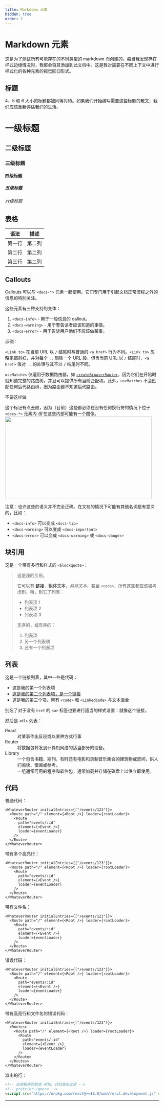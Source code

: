 ```yaml
---
title: Markdown 元素
hidden: true
order: 2
---
```


# Markdown 元素

这是为了测试所有可能存在的不同类型的 markdown 而创建的。每当我发现存在样式边缘情况时，我都会将其添加到此文档中。这是我对需要在不同上下文中进行样式化的各种元素的视觉回归形式。

## 标题

4、5 和 6 大小的标题都被同等对待。如果我们开始编写需要这些标题的散文，我们应该重新评估我们的生活。

# 一级标题

## 二级标题

### 三级标题

#### 四级标题

##### 五级标题

###### 六级标题

## 表格

| 语法   | 描述       |
| ------ | ---------- |
| 第一行 | 第二列     |
| 第二行 | 第二列     |
| 第三行 | 第二列     |

## Callouts

Callouts 可以与 `<docs-*>` 元素一起使用。它们专门用于引起文档正常流程之外的信息的特别关注。

这些元素有三种支持的变体：

1. `<docs-info>` - 用于一般信息的 callout。
2. `<docs-warning>` - 用于警告读者应该知道的事情。
3. `<docs-error>` - 用于告诉用户他们不应该做某事。

示例：

<docs-info>`<Link to>` 在当前 URL 以 `/` 结尾时与普通的 `<a href>` 行为不同。`<Link to>` 忽略尾部斜杠，并对每个 `..` 删除一个 URL 段。但当当前 URL 以 `/` 结尾时，`<a href>` 值对 `..` 的处理与其不以 `/` 结尾时不同。</docs-info>

<docs-warning>`useMatches` 仅适用于数据路由器，如 [`createBrowserRouter`][createbrowserrouter]，因为它们在开始时就知道完整的路由树，并且可以提供所有当前匹配项。此外，`useMatches` 不会匹配任何后代路由树，因为路由器不知道后代路由。</docs-warning>

<docs-error>不要这样做</docs-error>

<docs-info>这个标记有点丑陋，因为（目前）这些都必须在没有任何换行符的情况下位于 `<docs-*>` 元素内 _但_ 在这些内部可能有一个图像。 <img src="https://picsum.photos/480/270" width="480" height="270" /></docs-info>

注意：也许这些的语义并不完全正确。在文档的情况下可能有其他名词是有意义的，比如：

- `<docs-info>` 可以变成 `<docs-tip>`
- `<docs-warning>` 可以变成 `<docs-important>`
- `<docs-error>` 可以变成 `<docs-warning>` 或 `<docs-danger>`

## 块引用

这是一个带有多行和样式的 `<blockquote>`：

> 这是我的引用。
>
> 它可以有 [链接]($link)，**粗体文本**，_斜体文本_，甚至 `<code>`，所有这些都应该被考虑到。哦，别忘了列表：
>
> - 列表项 1
> - 列表项 2
> - 列表项 3
>
> 无序的，或有序的：
>
> 1. 列表项
> 2. 另一个列表项
> 3. 还有一个列表项

## 列表

这是一个链接列表，其中一些是代码：

- 这是我的第一个列表项
- [这是我的第二个列表项，是一个链接][$link]
- 这是我的第三个项，带有 `<code>` 和 [`<LinkedCode>` 与文本混合][$link]

别忘了对于没有 `href` 的 `<a>` 标签也要进行适当的样式设置：<a>就像这个链接</a>。

然后是 `<dl>` 列表：

<dl>
  <dt>React</dt>
  <dd>对某事作出反应或以某种方式行事</dd>
  <dt>Router</dt>
  <dd>将数据包转发到计算机网络的适当部分的设备。</dd>
  <dt>Library</dt>
  <dd>一个包含书籍、期刊，有时还有电影和录制音乐集合的建筑物或房间，供人们阅读、借阅或参考。</dd>
  <dd>一组通常可用的程序和软件包，通常加载并存储在磁盘上以供立即使用。</dd>
</dl>

## 代码

普通代码：

```tsx
<WhateverRouter initialEntries={["/events/123"]}>
  <Route path="/" element={<Root />} loader={rootLoader}>
    <Route
      path="events/:id"
      element={<Event />}
      loader={eventLoader}
    />
  </Route>
</WhateverRouter>
```

带有多个高亮行：

```tsx lines=[1-2,5]
<WhateverRouter initialEntries={["/events/123"]}>
  <Route path="/" element={<Root />} loader={rootLoader}>
    <Route
      path="events/:id"
      element={<Event />}
      loader={eventLoader}
    />
  </Route>
</WhateverRouter>
```

带有文件名：

```tsx filename=src/main.jsx
<WhateverRouter initialEntries={["/events/123"]}>
  <Route path="/" element={<Root />} loader={rootLoader}>
    <Route
      path="events/:id"
      element={<Event />}
      loader={eventLoader}
    />
  </Route>
</WhateverRouter>
```

错误代码：

```tsx bad
<WhateverRouter initialEntries={["/events/123"]}>
  <Route path="/" element={<Root />} loader={rootLoader}>
    <Route
      path="events/:id"
      element={<Event />}
      loader={eventLoader}
    />
  </Route>
</WhateverRouter>
```

带有高亮行和文件名的错误代码：

```tsx filename=src/main.jsx bad lines=[2-5]
<WhateverRouter initialEntries={["/events/123"]}>
  <Routes>
    <Route path="/" element={<Root />} loader={rootLoader}>
      <Route
        path="events/:id"
        element={<Event />}
        loader={eventLoader}
      />
    </Route>
  </Routes>
</WhateverRouter>
```

溢出的行：

```html
<!-- 应用程序的其他 HTML 代码放在这里 -->
<!-- prettier-ignore -->
<script src="https://unpkg.com/react@>=16.8/umd/react.development.js" crossorigin></script>
```

---

[$link]: https://www.youtube.com/watch?v=dQw4w9WgXcQ
[createbrowserrouter]: ./routers/create-browser-router
```